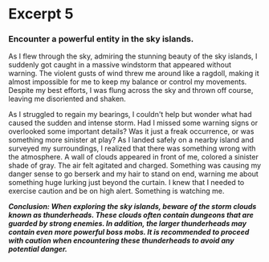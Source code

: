 # Excerpt 5
### Encounter a powerful entity in the sky islands.
<p>As I flew through the sky, admiring the stunning beauty of the sky islands, I suddenly got caught in a massive windstorm that appeared without warning. The violent gusts of wind threw me around like a ragdoll, making it almost impossible for me to keep my balance or control my movements. Despite my best efforts, I was flung across the sky and thrown off course, leaving me disoriented and shaken.</p>
<p>As I struggled to regain my bearings, I couldn't help but wonder what had caused the sudden and intense storm. Had I missed some warning signs or overlooked some important details? Was it just a freak occurrence, or was something more sinister at play? As I landed safely on a nearby island and surveyed my surroundings, I realized that there was something wrong with the atmosphere. A wall of clouds appeared in front of me, colored a sinister shade of gray. The air felt agitated and charged. Something was causing my danger sense to go berserk and my hair to stand on end, warning me about something huge lurking just beyond the curtain. I knew that I needed to exercise caution and be on high alert. Something is watching me.</p>
<b><i>Conclusion: When exploring the sky islands, beware of the storm clouds known as thunderheads. These clouds often contain dungeons that are guarded by strong enemies. In addition, the larger thunderheads may contain even more powerful boss mobs. It is recommended to proceed with caution when encountering these thunderheads to avoid any potential danger.</i></b>
